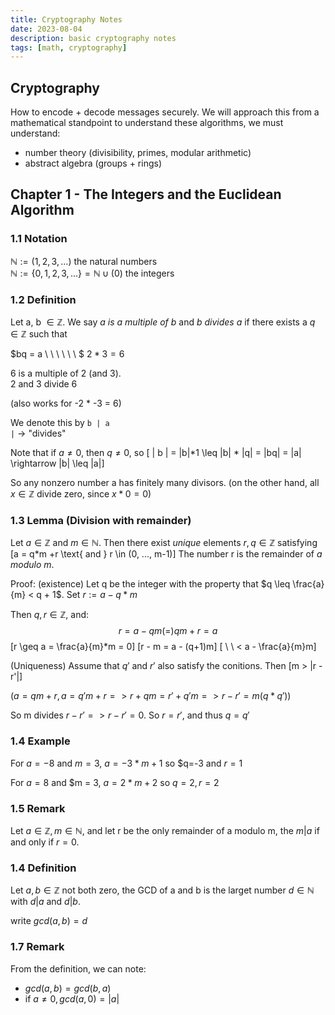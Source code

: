 ```yaml
---
title: Cryptography Notes
date: 2023-08-04
description: basic cryptography notes
tags: [math, cryptography]
---
```


## Cryptography
How to encode + decode messages securely. We will approach this from a mathematical standpoint to understand these algorithms, we must understand:  
- number theory (divisibility, primes, modular arithmetic)
- abstract algebra (groups + rings)  

## Chapter 1 - The Integers and the Euclidean Algorithm  

### 1.1 Notation
$\mathbb{N}:= (1, 2, 3, \ldots)$ the natural numbers  
$\mathbb{N}:= \{0, 1, 2, 3, \ldots\} = \mathbb{N} \cup (0)$ the integers

### 1.2 Definition  
Let a, b $\in \mathbb{Z}$. We say *a is a multiple of b* and *b divides a* if there exists a $q \in \mathbb{Z}$ such that  

$bq = a \\ \\ \\ \\ \\ \\ $  $2 * 3 = 6$

6 is a multiple of 2 (and 3).  
2 and 3 divide 6

(also works for -2 *  -3 = 6)

We denote this by `b | a`  
`|` -> "divides"  

Note that if $a \neq 0$, then $q \neq 0$, so 
\[ | b |  = |b|*1 \leq |b| * |q| = |bq| = |a| \rightarrow |b| \leq |a|\] 

So any nonzero number a has finitely many divisors.
(on the other hand, all $x \in \mathbb{Z}$ divide zero, since $x*0 = 0$)

### 1.3 Lemma (Division with remainder)

Let $a \in \mathbb{Z}$ and $m \in \mathbb{N}$. Then there exist *unique* elements $r, q \in \mathbb{Z}$ satisfying \[a = q*m +r \text{ and } r \in (0, ..., m-1)\]
The number r is the remainder of *a modulo m*.  

Proof: (existence) Let q be the integer with the property that $q \leq \frac{a}{m} < q + 1$. Set $r:=a-q*m$

Then $q, r \in \mathbb{Z}$, and: $$r = a-qm(=)qm+r=a$$
\[r \geq a = \frac{a}{m}*m = 0\]
\[r - m = a - (q+1)m\]
\[ \\ \\  < a - \frac{a}{m}m\]

(Uniqueness) Assume that $q'$ and $r'$ also satisfy the conitions. Then 
\[m > |r - r'|\]

$(a = qm +r , a = q'm + r  => r + qm = r' + q'm => r - r' = m(q*q'))$

So m divides $r-r' => r - r' = 0$. So $r = r'$, and thus $q=q'$

### 1.4 Example
For $a = -8$ and $m = 3$, $a=-3*m+1$ so $q=-3
 and $r=1$

 For $a =8$ and $m = 3, $a=2*m+2$ so $q=2, r =2$

### 1.5 Remark
Let $a \in \mathbb{Z}, m \in \mathbb{N}$, and let r be the only remainder of a modulo m, the $m|a$ if and only if $r=0$.

### 1.4 Definition
 Let $a, b \in \mathbb{Z}$ not both zero, the GCD of a and b is the larget number $d \in \mathbb{N}$ with $d|a$ and $d|b$.

write $gcd(a,b) = d$

### 1.7 Remark
From the definition, we can note:
- $gcd(a,b) = gcd(b,a)$
- if $a \neq 0, gcd (a,0) = |a|$